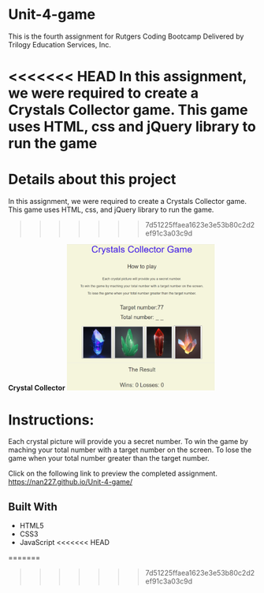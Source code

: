 # Unit-4-game

This is the fourth assignment for Rutgers Coding Bootcamp Delivered by Trilogy Education Services, Inc.

<<<<<<< HEAD
In this assignment, we were required to create a Crystals Collector game. This game uses HTML, css and jQuery library to run the game
=======
# Details about this project

In this assignment, we were required to create a Crystals Collector game. This game uses HTML, css, and jQuery library to run the game.
>>>>>>> 7d51225ffaea1623e3e53b80c2d2ef91c3a03c9d

**Crystal Collector**
<img src="assets/images/crystals-collector-game.png" width=300px>


# Instructions:

Each crystal picture will provide you a secret number.
To win the game by maching your total number with a target number on the screen.
To lose the game when your total number greater than the target number.

Click on the following link to preview the completed assignment.  
 https://nan227.github.io/Unit-4-game/

## Built With

* HTML5
* CSS3
* JavaScript 
<<<<<<< HEAD

=======
>>>>>>> 7d51225ffaea1623e3e53b80c2d2ef91c3a03c9d

